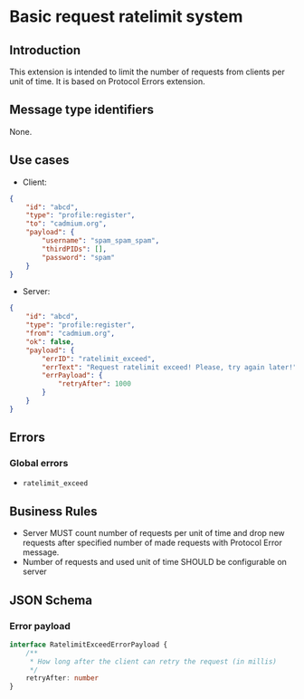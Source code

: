 # Basic request ratelimit system

## Introduction

This extension is intended to limit the number of requests from clients per unit of time. It is based on Protocol Errors extension.

## Message type identifiers

None.

## Use cases

- Client:

```json
{
    "id": "abcd",
    "type": "profile:register",
    "to": "cadmium.org",
    "payload": {
        "username": "spam_spam_spam",
        "thirdPIDs": [],
        "password": "spam"
    }
}
```

- Server:

```json
{
    "id": "abcd",
    "type": "profile:register",
    "from": "cadmium.org",
    "ok": false,
    "payload": {
        "errID": "ratelimit_exceed",
        "errText": "Request ratelimit exceed! Please, try again later!",
        "errPayload": {
            "retryAfter": 1000
        }
    }
}
```

## Errors

### Global errors

- `ratelimit_exceed`

## Business Rules

- Server MUST count number of requests per unit of time and drop new requests after specified number of made requests with Protocol Error message.
- Number of requests and used unit of time SHOULD be configurable on server

## JSON Schema

### Error payload

```typescript
interface RatelimitExceedErrorPayload {
    /**
     * How long after the client can retry the request (in millis)
     */
    retryAfter: number
}
```
